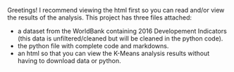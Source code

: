 Greetings! 
I recommend viewing the html first so you can read and/or view the results of the analysis.
This project has three files attached: 
* a dataset from the WorldBank containing 2016 Developement Indicators (this data is unfiltered/cleaned but will be cleaned in the python code).
* the python file with complete code and markdowns.
* an html so that you can view the K-Means analysis results without having to download data or python.
